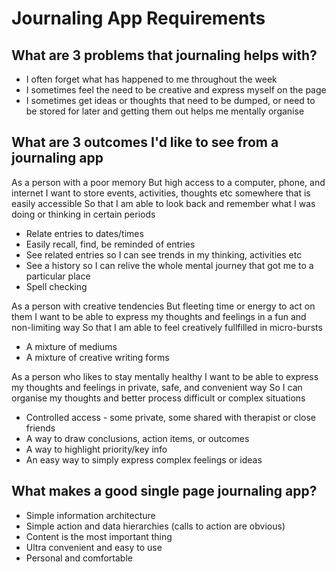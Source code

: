 # Journaling App Requirements

## What are 3 problems that journaling helps with?
- I often forget what has happened to me throughout the week
- I sometimes feel the need to be creative and express myself on the page
- I sometimes get ideas or thoughts that need to be dumped, or need to be stored for later and getting them out helps me mentally organise

## What are 3 outcomes I'd like to see from a journaling app
As a person with a poor memory
But high access to a computer, phone, and internet
I want to store events, activities, thoughts etc somewhere that is easily accessible
So that I am able to look back and remember what I was doing or thinking in certain periods
- Relate entries to dates/times
- Easily recall, find, be reminded of entries
- See related entries so I can see trends in my thinking, activities etc
- See a history so I can relive the whole mental journey that got me to a particular place
- Spell checking

As a person with creative tendencies
But fleeting time or energy to act on them
I want to be able to express my thoughts and feelings in a fun and non-limiting way
So that I am able to feel creatively fullfilled in micro-bursts
- A mixture of mediums
- A mixture of creative writing forms

As a person who likes to stay mentally healthy
I want to be able to express my thoughts and feelings in private, safe, and convenient way
So I can organise my thoughts and better process difficult or complex situations
- Controlled access - some private, some shared with therapist or close friends
- A way to draw conclusions, action items, or outcomes
- A way to highlight priority/key info
- An easy way to simply express complex feelings or ideas

## What makes a good single page journaling app?
- Simple information architecture 
- Simple action and data hierarchies (calls to action are obvious)
- Content is the most important thing
- Ultra convenient and easy to use
- Personal and comfortable


